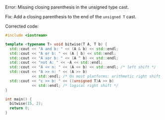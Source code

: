 Error: Missing closing parenthesis in the unsigned type cast.

Fix: Add a closing parenthesis to the end of the `unsigned T` cast.

Corrected code:

```cpp
#include <iostream>

template <typename T> void bitwise(T A, T b) {
  std::cout << "A and b: " << (A & b) << std::endl;
  std::cout << "A or b: " << (A | b) << std::endl;
  std::cout << "A xor b: " << (A ^ b) << std::endl;
  std::cout << "not A: " << ~A << std::endl;
  std::cout << "A << n: " << (A << b) << std::endl; /* left shift */
  std::cout << "A >> n: " << (A >> b)
            << std::endl; /* On most platforms: arithmetic right shift */
  std::cout << "c >> b: " << ((unsigned T)A >> b)
            << std::endl; /* logical right shift */
}

int main() {
  bitwise(15, 2);
  return 0;
}
```
